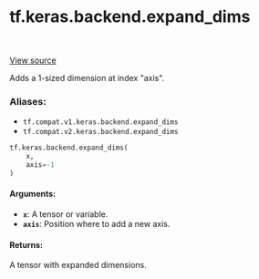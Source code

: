 <div itemscope itemtype="http://developers.google.com/ReferenceObject">
<meta itemprop="name" content="tf.keras.backend.expand_dims" />
<meta itemprop="path" content="Stable" />
</div>

# tf.keras.backend.expand_dims

<!-- Insert buttons -->

<table class="tfo-notebook-buttons tfo-api" align="left">
</table>

<a target="_blank" href="/code/stable/tensorflow/python/keras/backend.py">View source</a>



<!-- Start diff -->
Adds a 1-sized dimension at index "axis".

### Aliases:

* `tf.compat.v1.keras.backend.expand_dims`
* `tf.compat.v2.keras.backend.expand_dims`


``` python
tf.keras.backend.expand_dims(
    x,
    axis=-1
)
```



<!-- Placeholder for "Used in" -->


#### Arguments:


* <b>`x`</b>: A tensor or variable.
* <b>`axis`</b>: Position where to add a new axis.


#### Returns:

A tensor with expanded dimensions.
